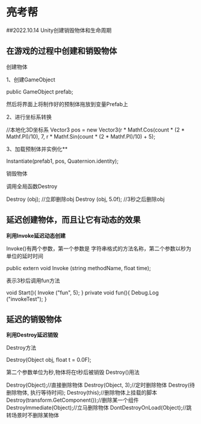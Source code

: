 # 亮考帮
##2022.10.14 Unity创建销毁物体和生命周期
## 在游戏的过程中创建和销毁物体
创建物体

1、创建GameObject

public GameObject prefab;

然后将界面上将制作好的预制体拖放到变量Prefab上

2、进行坐标系转换

//本地化3D坐标系
Vector3 pos = new Vector3(r * Mathf.Cos(count * (2 * Mathf.PI)/10), 7, r * Mathf.Sin(count * (2 * Mathf.PI)/10) + 5);

3、加载预制体并实例化**

Instantiate(prefab1, pos, Quaternion.identity);

销毁物体

调用全局函数Destroy

Destroy (obj); //立即删除obj
Destroy (obj, 5.0f); //3秒之后删除obj

## 延迟创建物体，而且让它有动态的效果
**利用Invoke延迟动态创建**

Invoke()有两个参数，第一个参数是 字符串格式的方法名称，第二个参数以秒为单位的延时时间

public extern void Invoke (string methodName, float time);

表示3秒后调用fun方法

void Start(){
    Invoke ("fun", 5);
}
private void fun(){
    Debug.Log ("invokeTest");
}

## 延迟的销毁物体
**利用Destroy延迟销毁**

Destroy方法

Destroy(Object obj, float t = 0.0F);

第二个参数单位为秒,物体将在t秒后被销毁
Destroy()用法

Destroy(Object);//直接删除物体
Destroy(Object, 3);//定时删除物体 Destroy(待删除物体, 执行等待时间);
Destroy(this);//删除物体上挂载的脚本
Destroy(transform.GetComponent<createprim>());//删除某一个组件
DestroyImmediate(Object);//立马删除物体
DontDestroyOnLoad(Object);//跳转场景时不删除某物体
